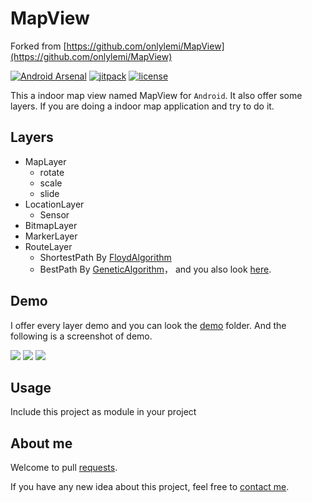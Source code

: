 # MapView

Forked from [https://github.com/onlylemi/MapView](https://github.com/onlylemi/MapView)

[![Android Arsenal](https://img.shields.io/badge/Android%20Arsenal-MapView-green.svg?style=true)](https://android-arsenal.com/details/1/3497)
[![jitpack](https://img.shields.io/badge/jitpack-v1.0-green.svg)](https://jitpack.io/#onlylemi/mapview)
[![license](https://img.shields.io/github/license/mashape/apistatus.svg?maxAge=2592000)](https://github.com/onlylemi/MapView/blob/master/LICENSE)

This a indoor map view named MapView for `Android`. It also offer some layers. If you are doing a indoor map application and try to do it.

## Layers

* MapLayer
    * rotate
    * scale
    * slide
* LocationLayer
    * Sensor
* BitmapLayer
* MarkerLayer
* RouteLayer
    * ShortestPath By [FloydAlgorithm](https://en.wikipedia.org/wiki/Floyd%E2%80%93Warshall_algorithm)
    * BestPath By [GeneticAlgorithm](https://en.wikipedia.org/wiki/Genetic_algorithm)， and you also look [here](https://github.com/onlylemi/GeneticTSP).

## Demo

I offer every layer demo and you can look the [demo](https://github.com/askarsyzdykov/MapView/tree/master/demo) folder. And the following is a screenshot of demo.

![](https://raw.githubusercontent.com/onlylemi/notes/master/images/android_mapview_1.gif)
![](https://raw.githubusercontent.com/onlylemi/notes/master/images/android_mapview_2.gif)
![](https://raw.githubusercontent.com/onlylemi/notes/master/images/android_mapview_3.gif)

## Usage

Include this project as module in your project

## About me

Welcome to pull [requests](https://github.com/askarsyzdykov/MapView/pulls).  

If you have any new idea about this project, feel free to [contact me](mailto:askar.syzdykov@gmail.com).